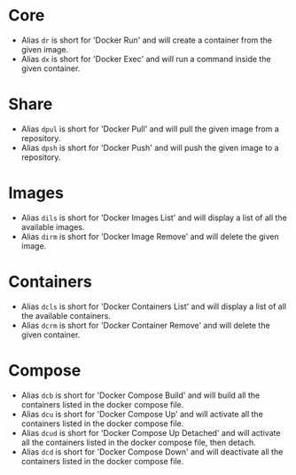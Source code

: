 # Core

 - Alias `dr` is short for 'Docker Run' and will create a container from the given image.
 - Alias `dx` is short for 'Docker Exec' and will run a command inside the given container.

# Share

 - Alias `dpul` is short for 'Docker Pull' and will pull the given image from a repository.
 - Alias `dpsh` is short for 'Docker Push' and will push the given image to a repository.

# Images

 - Alias `dils` is short for 'Docker Images List' and will display a list of all the available images.
 - Alias `dirm` is short for 'Docker Image Remove' and will delete the given image.

# Containers

 - Alias `dcls` is short for 'Docker Containers List' and will display a list of all the available containers.
 - Alias `dcrm` is short for 'Docker Container Remove' and will delete the given container.

# Compose

 - Alias `dcb` is short for 'Docker Compose Build' and will build all the containers listed in the docker compose file.
 - Alias `dcu` is short for 'Docker Compose Up' and will activate all the containers listed in the docker compose file.
 - Alias `dcud` is short for 'Docker Compose Up Detached' and will activate all the containers listed in the docker compose file, then detach.
 - Alias `dcd` is short for 'Docker Compose Down' and will deactivate all the containers listed in the docker compose file.

